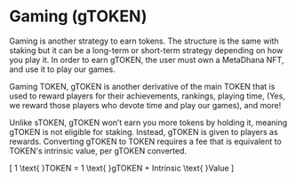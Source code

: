 # Gaming (gTOKEN)

Gaming is another strategy to earn tokens. The structure is the same with staking but it can be a long-term or short-term strategy depending on how you play it. In order to earn gTOKEN, the user must own a MetaDhana NFT, and use it to play our games.

Gaming TOKEN, gTOKEN is another derivative of the main TOKEN that is used to reward players for their achievements, rankings, playing time, (Yes, we reward those players who devote time and play our games), and more!

Unlike sTOKEN, gTOKEN won’t earn you more tokens by holding it, meaning gTOKEN is not eligible for staking. Instead, gTOKEN is given to players as rewards. Converting gTOKEN to TOKEN requires a fee that is equivalent to TOKEN's intrinsic value, per gTOKEN converted.

\[
1 \text{ }TOKEN = 1 \text{ }gTOKEN + Intrinsic \text{ }Value
\]
